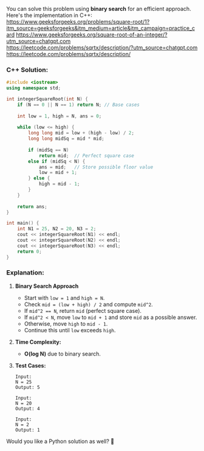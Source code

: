 You can solve this problem using **binary search** for an efficient approach. Here's the implementation in C++:
https://www.geeksforgeeks.org/problems/square-root/1?itm_source=geeksforgeeks&itm_medium=article&itm_campaign=practice_card
https://www.geeksforgeeks.org/square-root-of-an-integer/?utm_source=chatgpt.com
https://leetcode.com/problems/sqrtx/description/?utm_source=chatgpt.com
https://leetcode.com/problems/sqrtx/description/

### **C++ Solution:**
```cpp
#include <iostream>
using namespace std;

int integerSquareRoot(int N) {
    if (N == 0 || N == 1) return N; // Base cases
    
    int low = 1, high = N, ans = 0;
    
    while (low <= high) {
        long long mid = low + (high - low) / 2;
        long long midSq = mid * mid;
        
        if (midSq == N)
            return mid;  // Perfect square case
        else if (midSq < N) {
            ans = mid;   // Store possible floor value
            low = mid + 1;
        } else {
            high = mid - 1;
        }
    }
    
    return ans;
}

int main() {
    int N1 = 25, N2 = 20, N3 = 2;
    cout << integerSquareRoot(N1) << endl;
    cout << integerSquareRoot(N2) << endl;
    cout << integerSquareRoot(N3) << endl;
    return 0;
}
```

### **Explanation:**
1. **Binary Search Approach**  
   - Start with `low = 1` and `high = N`.
   - Check `mid = (low + high) / 2` and compute `mid^2`.
   - If `mid^2 == N`, return `mid` (perfect square case).
   - If `mid^2 < N`, move `low` to `mid + 1` and store `mid` as a possible answer.
   - Otherwise, move `high` to `mid - 1`.
   - Continue this until `low` exceeds `high`.
   
2. **Time Complexity:**  
   - **O(log N)** due to binary search.

3. **Test Cases:**
   ```
   Input:
   N = 25
   Output: 5

   Input:
   N = 20
   Output: 4

   Input:
   N = 2
   Output: 1
   ```

Would you like a Python solution as well? 🚀

